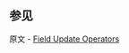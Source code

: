 ## 参见

原文 - [Field Update Operators]( https://docs.mongodb.com/manual/reference/operator/update-field/ )

